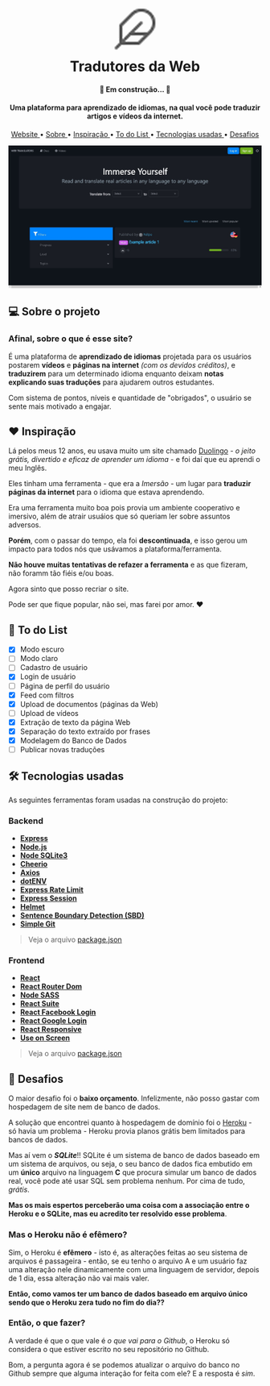 <h1 align="center">
	<br />
    <a href="http://www.amitmerchant.com/electron-markdownify">
		<img 
			src="./media/logo.png"
			alt="Tradutores da Web" 
			width="100" 
		/>
	</a>
    <br />
	Tradutores da Web
	<br />
</h1>

<h4 align="center"> 
	🚀 Em construção...  🚧
</h4>

<h4 align="center">
	Uma plataforma para aprendizado de idiomas, na qual você pode traduzir artigos e vídeos da internet.
</h4>

<p align="center">
    <a href="https://web-translators.herokuapp.com/">
		Website
	</a> •
    <a href="#sobre-o-projeto">
		Sobre
	</a> •
	<a href="#inspirac-ao">
		Inspiração
	</a> •
    <a href="#to-do-list">
		To do List
	</a> •
    <a href="#tecnologias-usadas">
		Tecnologias usadas
	</a> •
    <a href="#desafios">
		Desafios
	</a>
</p>

![screenshot](./media/demo_landing.jpg)


## 💻 Sobre o projeto

### Afinal, sobre o que é esse site? 

É uma plataforma de **aprendizado de idiomas** projetada para os usuários postarem **vídeos** e **páginas na internet** *(com os devidos créditos)*, e **traduzirem** para um determinado idioma enquanto deixam **notas explicando suas traduções** para ajudarem outros estudantes.

Com sistema de pontos, níveis e quantidade de "obrigados", o usuário se sente mais motivado a engajar.

## ❤️ Inspiração

Lá pelos meus 12 anos, eu usava muito um site chamado [Duolingo](https://pt.duolingo.com/) - *o jeito grátis, divertido e eficaz de aprender um idioma* - e foi daí que eu aprendi o meu Inglês.

Eles tinham uma ferramenta - que era a *Imersão* - um lugar para **traduzir páginas da internet** para o idioma que estava aprendendo. 

Era uma ferramenta muito boa pois provia um ambiente cooperativo e imersivo, além de atrair usuáios que só queriam ler sobre assuntos adversos.

**Porém**, com o passar do tempo, ela foi **descontinuada**, e isso gerou um impacto para todos nós que usávamos a plataforma/ferramenta.

**Não houve muitas tentativas de refazer a ferramenta** e as que fizeram, não foramm tão fiéis e/ou boas.

Agora sinto que posso recriar o site.

Pode ser que fique popular, não sei, mas farei por amor. ❤️

## 📝 To do List

- [x] Modo escuro
- [ ] Modo claro
- [ ] Cadastro de usuário
- [x] Login de usuário
- [ ] Página de perfil do usuário
- [x] Feed com filtros
- [x] Upload de documentos (páginas da Web)
- [ ] Upload de vídeos
- [x] Extração de texto da página Web
- [x] Separação do texto extraído por frases
- [x] Modelagem do Banco de Dados
- [ ] Publicar novas traduções

## 🛠️ Tecnologias usadas

As seguintes ferramentas foram usadas na construção do projeto:

### **Backend**

- **[Express](https://expressjs.com/)**
- **[Node.js](https://nodejs.org/en/)**
- **[Node SQLite3](https://github.com/mapbox/node-sqlite3)**
- **[Cheerio](https://github.com/cheeriojs/cheerio)**
- **[Axios](https://github.com/axios/axios)**
- **[dotENV](https://github.com/motdotla/dotenv)**
- **[Express Rate Limit](https://github.com/nfriedly/express-rate-limit)**
- **[Express Session](http://expressjs.com/en/resources/middleware/session.html)**
- **[Helmet](https://helmetjs.github.io/)**
- **[Sentence Boundary Detection (SBD)](https://github.com/Tessmore/sbd)**
- **[Simple Git](https://github.com/steveukx/git-js)**

> Veja o arquivo [package.json](./package.json)

### **Frontend**

- **[React](https://pt-br.reactjs.org/)**
- **[React Router Dom](https://github.com/ReactTraining/react-router/tree/master/packages/react-router-dom)**
- **[Node SASS](https://github.com/sass/node-sass)**
- **[React Suite](https://rsuitejs.com/)**
- **[React Facebook Login](https://github.com/keppelen/react-facebook-login)**
- **[React Google Login](https://github.com/anthonyjgrove/react-google-login)**
- **[React Responsive](https://github.com/contra/react-responsive)**
- **[Use on Screen](https://github.com/felipe1234-dev/use-on-screen)**

> Veja o arquivo [package.json](./client/package.json)

## 💪 Desafios 

O maior desafio foi o **baixo orçamento**. Infelizmente, não posso gastar com hospedagem de site nem de banco de dados.

A solução que encontrei quanto à hospedagem de domínio foi o [Heroku](https://www.heroku.com) - só havia um problema - Heroku provia planos grátis bem limitados para bancos de dados.

Mas aí vem o ***SQLite***!! SQLite é um sistema de banco de dados baseado em um sistema de arquivos, ou seja, o seu banco de dados fica embutido em um **único** arquivo na linguagem **C** que procura simular um banco de dados real, você pode até usar SQL sem problema nenhum. Por cima de tudo, *grátis*.

**Mas os mais espertos perceberão uma coisa com a associação entre o Heroku e o SQLite, mas eu acredito ter resolvido esse problema**.

### Mas o Heroku não é efêmero?

Sim, o Heroku é **efêmero** - isto é, as alterações feitas ao seu sistema de arquivos é passageira - então, se eu tenho o arquivo A e um usuário faz uma alteração nele dinamicamente com uma linguagem de servidor,  depois de 1 dia, essa alteração não vai mais valer.

**Então, como vamos ter um banco de dados baseado em arquivo único sendo que o Heroku zera tudo no fim do dia??**

### Então, o que fazer?

A verdade é que o que vale é *o que vai para o Github*, o Heroku só considera o que estiver escrito no seu repositório no Github.

Bom, a pergunta agora é se podemos atualizar o arquivo do banco no Github sempre que alguma interação for feita com ele? E a resposta é *sim*.


